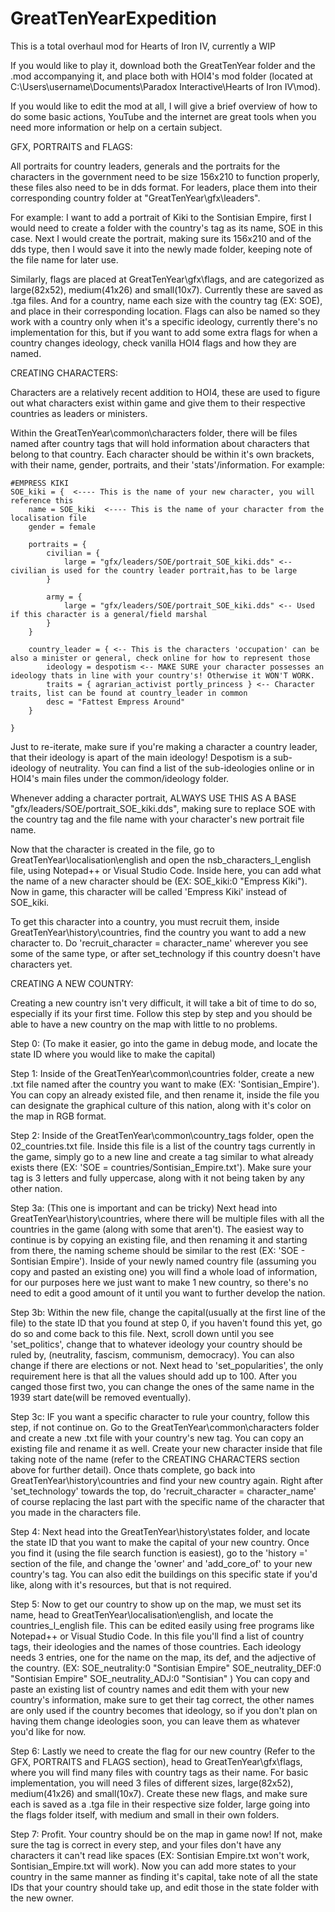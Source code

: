 # GreatTenYearExpedition
This is a total overhaul mod for Hearts of Iron IV, currently a WIP

If you would like to play it, download both the GreatTenYear folder and the .mod accompanying it, and place both with HOI4's mod folder 
(located at C:\Users\username\Documents\Paradox Interactive\Hearts of Iron IV\mod).

If you would like to edit the mod at all, I will give a brief overview of how to do some basic actions, YouTube and the internet are great tools when you need more
information or help on a certain subject.

GFX, PORTRAITS and FLAGS:

All portraits for country leaders, generals and the portraits for the characters in the government need to be size 156x210 to function properly, these files also 
need to be in dds format. For leaders, place them into their corresponding country folder at "GreatTenYear\gfx\leaders". 

For example: I want to add a portrait of Kiki to the Sontisian Empire, first I would need to create a folder with the country's tag as its name, SOE in this case.
Next I would create the portrait, making sure its 156x210 and of the dds type, then I would save it into the newly made folder, keeping note of the file name for
later use.

Similarly, flags are placed at GreatTenYear\gfx\flags, and are categorized as large(82x52), medium(41x26) and small(10x7). Currently these are saved as .tga files.
And for a country, name each size with the country tag (EX: SOE), and place in their corresponding location. 
Flags can also be named so they work with a country only when it's a specific ideology, currently there's no implementation for this, but if you want to add some 
extra flags for when a country changes ideology, check vanilla HOI4 flags and how they are named.

CREATING CHARACTERS:

Characters are a relatively recent addition to HOI4, these are used to figure out what characters exist within game and give them to their respective countries as leaders or ministers.

Within the GreatTenYear\common\characters folder, there will be files named after country tags that will hold information about characters that belong to that country. Each character should be within it's own brackets, with their name, gender, portraits, and their 'stats'/information.
For example:

	#EMPRESS KIKI
	SOE_kiki = {  <---- This is the name of your new character, you will reference this
		name = SOE_kiki  <---- This is the name of your character from the localisation file
		gender = female

		portraits = {
			civilian = {
				large = "gfx/leaders/SOE/portrait_SOE_kiki.dds" <-- civilian is used for the country leader portrait,has to be large
			}
			
			army = {
				large = "gfx/leaders/SOE/portrait_SOE_kiki.dds" <-- Used if this character is a general/field marshal
			}
		}

		country_leader = { <-- This is the characters 'occupation' can be also a minister or general, check online for how to represent those
            ideology = despotism <-- MAKE SURE your character possesses an ideology thats in line with your country's! Otherwise it WON'T WORK.
            traits = { agrarian_activist portly_princess } <-- Character traits, list can be found at country_leader in common
            desc = "Fattest Empress Around"
        }

	}

Just to re-iterate, make sure if you're making a character a country leader, that their ideology is apart of the main ideology! Despotism is a sub-ideology of neutrality. You can find a list of the sub-ideologies online or in HOI4's main
files under the common/ideology folder.

Whenever adding a character portrait, ALWAYS USE THIS AS A BASE "gfx/leaders/SOE/portrait_SOE_kiki.dds", making sure to replace SOE with the country tag and the file name with your character's new portrait file name.

Now that the character is created in the file, go to GreatTenYear\localisation\english and open the
nsb_characters_l_english file, using Notepad++ or Visual Studio Code. Inside here, you can add what the name of a new 
character should be (EX: SOE_kiki:0 "Empress Kiki"). Now in game, this character will be called 'Empress Kiki' instead of
SOE_kiki.

To get this character into a country, you must recruit them, inside GreatTenYear\history\countries, find the country you want to add a new character to. Do 'recruit_character = character_name' wherever you see some of the same type, or after set_technology if this country doesn't have characters yet.
 

CREATING A NEW COUNTRY:

Creating a new country isn't very difficult, it will take a bit of time to do so, especially if its your first time. Follow this step by step and you should be able to
have a new country on the map with little to no problems. 

Step 0: (To make it easier, go into the game in debug mode, and locate the state ID where you would like to make the capital)

Step 1: Inside of the GreatTenYear\common\countries folder, create a new .txt file named after the country you want to make (EX: 'Sontisian_Empire'). You can copy an
already existed file, and then rename it, inside the file you can designate the graphical culture of this nation, along with it's color on the map in RGB format.

Step 2: Inside of the GreatTenYear\common\country_tags folder, open the 02_countries.txt file. Inside this file is a list of the country tags currently in the game,
simply go to a new line and create a tag similar to what already exists there (EX: 'SOE = countries/Sontisian_Empire.txt'). Make sure your tag is 3 letters and fully
uppercase, along with it not being taken by any other nation.

Step 3a: (This one is important and can be tricky) Next head into GreatTenYear\history\countries, where there will be multiple files with all the countries in the game (along with some that aren't). The easiest way to continue is by copying an existing file, and then renaming it and starting from there, the naming scheme should be similar to the rest (EX: 'SOE - Sontisian Empire'). Inside of your newly named country file (assuming you copy and pasted an existing one) you will find a whole load of information, for our purposes here we just want to make 1 new country, so there's no need to edit a good amount of it until you want to further develop the nation.

Step 3b: Within the new file, change the capital(usually at the first line of the file) to the state ID that you found at step 0, if you haven't found this yet, go
do so and come back to this file. Next, scroll down until you see 'set_politics', change that to whatever ideology your country should be ruled by, (neutrality, 
fascism, communism, democracy). You can also change if there are elections or not. Next head to 'set_popularities', the only requirement here is that all the values
should add up to 100. After you canged those first two, you can change the ones of the same name in the 1939 start date(will be removed eventually).

Step 3c: IF you want a specific character to rule your country, follow this step, if not continue on. Go to the GreatTenYear\common\characters folder and create a new .txt file with your country's new tag. You can copy an existing file and rename it as well. Create your new character inside that file taking note of the name (refer to the CREATING CHARACTERS section above for further detail). Once thats complete, go back into GreatTenYear\history\countries and find your new country again. Right after 'set_technology' towards the top, do 'recruit_character = character_name' of course replacing the last part with the specific name of the character that you made in the characters file.

Step 4: Next head into the GreatTenYear\history\states folder, and locate the state ID that you want to make the capital of your new country. Once you find it
(using the file search function is easiest), go to the 'history =' section of the file, and change the 'owner' and 'add_core_of' to your new country's tag. You can
also edit the buildings on this specific state if you'd like, along with it's resources, but that is not required.

Step 5: Now to get our country to show up on the map, we must set its name, head to GreatTenYear\localisation\english, and locate the countries_l_english file. This can be edited easily using free programs like Notepad++ or Visual Studio Code. In this file you'll find a list of country tags, their ideologies and the names of
those countries. Each ideology needs 3 entries, one for the name on the map, its def, and the adjective of the country. 
(EX: 
SOE_neutrality:0 "Sontisian Empire"
SOE_neutrality_DEF:0 "Sontisian Empire"
SOE_neutrality_ADJ:0 "Sontisian" )
You can copy and paste an existing list of country names and edit them with your new country's information, make sure to get their tag correct, the other names are only used if the country becomes that ideology, so if you don't plan on having them change ideologies soon, you can leave them as whatever you'd like for now.

Step 6: Lastly we need to create the flag for our new country (Refer to the GFX, PORTRAITS and FLAGS section), head to GreatTenYear\gfx\flags, where you will find
many files with country tags as their name. For basic implementation, you will need 3 files of different sizes, large(82x52), medium(41x26) and small(10x7). Create
these new flags, and make sure each is saved as a .tga file in their respective size folder, large going into the flags folder itself, with medium and small in their 
own folders.

Step 7: Profit. Your country should be on the map in game now! If not, make sure the tag is correct in every step, and your files don't have any characters it can't
read like spaces (EX: Sontisian Empire.txt won't work, Sontisian_Empire.txt will work). Now you can add more states to your country in the same manner as finding
it's capital, take note of all the state IDs that your country should take up, and edit those in the state folder with the new owner.
